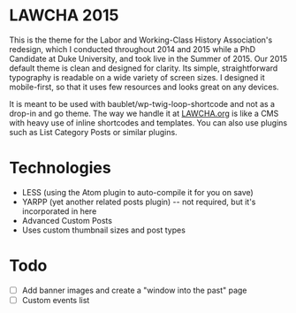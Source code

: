 # LAWCHA 2015
This is the theme for the Labor and Working-Class History Association's redesign, which I conducted throughout 2014 and 2015 while a PhD Candidate at Duke University, and took live in the Summer of 2015. Our 2015 default theme is clean and designed for clarity. Its simple, straightforward typography is readable on a wide variety of screen sizes. I designed it mobile-first, so that it uses few resources and looks great on any devices.

It is meant to be used with baublet/wp-twig-loop-shortcode and not as a drop-in and go theme. The way we handle it at [LAWCHA.org](http://lawcha.org) is like a CMS with heavy use of inline shortcodes and templates. You can also use plugins such as List Category Posts or similar plugins.

# Technologies

- LESS (using the Atom plugin to auto-compile it for you on save)
- YARPP (yet another related posts plugin) -- not required, but it's incorporated in here
- Advanced Custom Posts
- Uses custom thumbnail sizes and post types

# Todo

- [ ] Add banner images and create a "window into the past" page
- [ ] Custom events list
